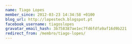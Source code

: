 ```yaml
---
name: Tiago Lopes
member_since: 2012-03-23 14:34:58 +0100
blog_url: http://lopestech.blogspot.pt
facebook_username: tiagoslopes
gravatar_email_hash: 3b758387ae1ec7fd6fdfa9af16d9b221
redirect_from: /membro/tiago-lopes/
---
```

